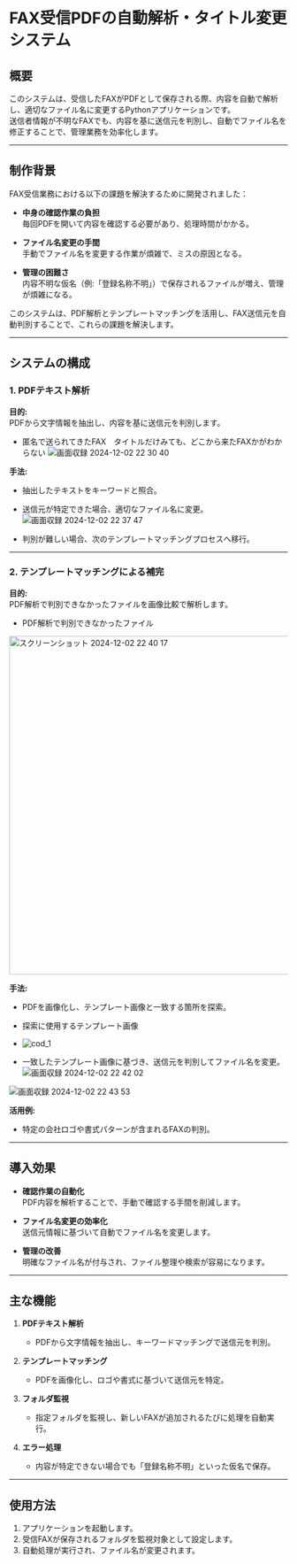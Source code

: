 
# FAX受信PDFの自動解析・タイトル変更システム

## 概要
このシステムは、受信したFAXがPDFとして保存される際、内容を自動で解析し、適切なファイル名に変更するPythonアプリケーションです。  
送信者情報が不明なFAXでも、内容を基に送信元を判別し、自動でファイル名を修正することで、管理業務を効率化します。

---

## 制作背景
FAX受信業務における以下の課題を解決するために開発されました：

- **中身の確認作業の負担**  
  毎回PDFを開いて内容を確認する必要があり、処理時間がかかる。
  
- **ファイル名変更の手間**  
  手動でファイル名を変更する作業が煩雑で、ミスの原因となる。
  
- **管理の困難さ**  
  内容不明な仮名（例:「登録名称不明」）で保存されるファイルが増え、管理が煩雑になる。

このシステムは、PDF解析とテンプレートマッチングを活用し、FAX送信元を自動判別することで、これらの課題を解決します。

---

## システムの構成
### 1. PDFテキスト解析
**目的:**  
PDFから文字情報を抽出し、内容を基に送信元を判別します。  

- 匿名で送られてきたFAX　タイトルだけみても、どこから来たFAXかがわからない
![画面収録 2024-12-02 22 30 40](https://github.com/user-attachments/assets/83362cc2-7b13-4624-ae2b-cf079ed458d1)


**手法:**  
- 抽出したテキストをキーワードと照合。  
- 送信元が特定できた場合、適切なファイル名に変更。
![画面収録 2024-12-02 22 37 47](https://github.com/user-attachments/assets/61606602-5d9b-481b-a5ae-8dc09642e658)

- 判別が難しい場合、次のテンプレートマッチングプロセスへ移行。

---

### 2. テンプレートマッチングによる補完
**目的:**  
PDF解析で判別できなかったファイルを画像比較で解析します。  
- PDF解析で判別できなかったファイル
<img width="612" alt="スクリーンショット 2024-12-02 22 40 17" src="https://github.com/user-attachments/assets/b6e1dbb2-6b8c-4bc2-879d-2b5f50004b7e">


**手法:**  
- PDFを画像化し、テンプレート画像と一致する箇所を探索。
  
- 探索に使用するテンプレート画像
- ![cod_1](https://github.com/user-attachments/assets/42fae965-7d75-4e24-9da1-4c22f109a0a6)

  
- 一致したテンプレート画像に基づき、送信元を判別してファイル名を変更。
![画面収録 2024-12-02 22 42 02](https://github.com/user-attachments/assets/71343b61-c6e2-45a7-8c28-73bf61ff4986)

![画面収録 2024-12-02 22 43 53](https://github.com/user-attachments/assets/e2ed5876-daf5-419d-a05f-137e17c01a18)


**活用例:**  
- 特定の会社ロゴや書式パターンが含まれるFAXの判別。
---

## 導入効果
- **確認作業の自動化**  
  PDF内容を解析することで、手動で確認する手間を削減します。
  
- **ファイル名変更の効率化**  
  送信元情報に基づいて自動でファイル名を変更します。
  
- **管理の改善**  
  明確なファイル名が付与され、ファイル整理や検索が容易になります。

---

## 主な機能
1. **PDFテキスト解析**  
   - PDFから文字情報を抽出し、キーワードマッチングで送信元を判別。

2. **テンプレートマッチング**  
   - PDFを画像化し、ロゴや書式に基づいて送信元を特定。

3. **フォルダ監視**  
   - 指定フォルダを監視し、新しいFAXが追加されるたびに処理を自動実行。

4. **エラー処理**  
   - 内容が特定できない場合でも「登録名称不明」といった仮名で保存。

---

## 使用方法
1. アプリケーションを起動します。
2. 受信FAXが保存されるフォルダを監視対象として設定します。
3. 自動処理が実行され、ファイル名が変更されます。

